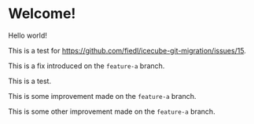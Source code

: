 # Welcome!

Hello world!

This is a test for https://github.com/fiedl/icecube-git-migration/issues/15.

This is a fix introduced on the `feature-a` branch.

This is a test.

This is some improvement made on the `feature-a` branch.

This is some other improvement made on the `feature-a` branch.
